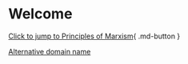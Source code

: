 # Welcome



[Click to jump to Principles of Marxism](马克思主义原理/物质与意识的辩证关系.en.md){ .md-button }

[Alternative domain name](https://study-seven-roan.vercel.app/)